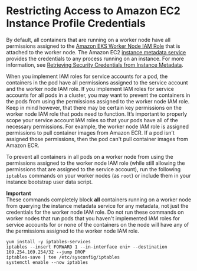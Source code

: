 # Restricting Access to Amazon EC2 Instance Profile Credentials<a name="restrict-ec2-credential-access"></a>

By default, all containers that are running on a worker node have all permissions assigned to the [Amazon EKS Worker Node IAM Role](worker_node_IAM_role.md) that is attached to the worker node\. The Amazon EC2 [instance metadata service](https://docs.aws.amazon.com/AWSEC2/latest/UserGuide/ec2-instance-metadata.html) provides the credentials to any process running on an instance\. For more information, see [Retrieving Security Credentials from Instance Metadata](https://docs.aws.amazon.com/AWSEC2/latest/UserGuide/iam-roles-for-amazon-ec2.html#instance-metadata-security-credentials)\. 

When you implement IAM roles for service accounts for a pod, the containers in the pod have all permissions assigned to the service account and the worker node IAM role\. If you implement IAM roles for service accounts for all pods in a cluster, you may want to prevent the containers in the pods from using the permissions assigned to the worker node IAM role\. Keep in mind however, that there may be certain key permissions on the worker node IAM role that pods need to function\. It’s important to properly scope your service account IAM roles so that your pods have all of the necessary permissions\. For example, the worker node IAM role is assigned permissions to pull container images from Amazon ECR\. If a pod isn't assigned those permissions, then the pod can't pull container images from Amazon ECR\.

To prevent all containers in all pods on a worker node from using the permissions assigned to the worker node IAM role \(while still allowing the permissions that are assigned to the service account\), run the following `iptables` commands on your worker nodes \(as `root`\) or include them in your instance bootstrap user data script\.

**Important**  
These commands completely block **all** containers running on a worker node from querying the instance metadata service for any metadata, not just the credentials for the worker node IAM role\. Do not run these commands on worker nodes that run pods that you haven't implemented IAM roles for service accounts for or none of the containers on the node will have any of the permissions assigned to the worker node IAM role\.

```
yum install -y iptables-services
iptables --insert FORWARD 1 --in-interface eni+ --destination 169.254.169.254/32 --jump DROP
iptables-save | tee /etc/sysconfig/iptables 
systemctl enable --now iptables
```
